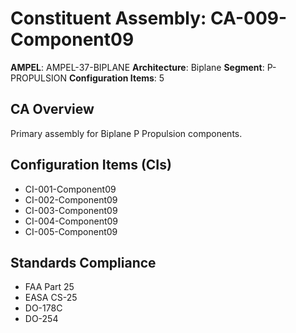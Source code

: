 # Constituent Assembly: CA-009-Component09

**AMPEL**: AMPEL-37-BIPLANE
**Architecture**: Biplane
**Segment**: P-PROPULSION
**Configuration Items**: 5

## CA Overview
Primary assembly for Biplane P Propulsion components.

## Configuration Items (CIs)
- CI-001-Component09
- CI-002-Component09
- CI-003-Component09
- CI-004-Component09
- CI-005-Component09

## Standards Compliance
- FAA Part 25
- EASA CS-25
- DO-178C
- DO-254

